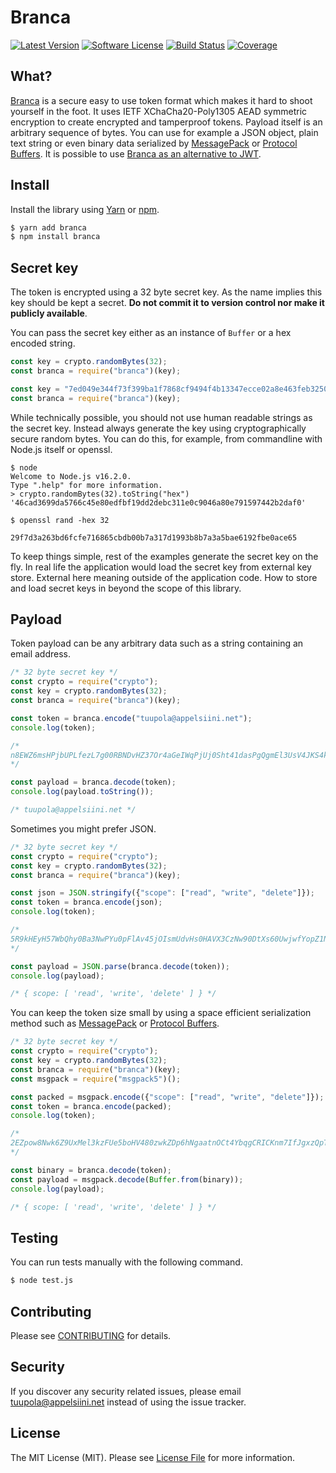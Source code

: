 #  Branca

[![Latest Version](https://img.shields.io/npm/v/branca.svg?style=flat-square)](https://www.npmjs.com/package/branca)
[![Software License](https://img.shields.io/badge/license-MIT-brightgreen.svg?style=flat-square)](LICENSE)
[![Build Status](https://img.shields.io/github/workflow/status/tuupola/branca-js/Tests/master?style=flat-square)](https://github.com/tuupola/branca-js/actions)
[![Coverage](https://img.shields.io/codecov/c/github/tuupola/branca-js.svg?style=flat-square)](https://codecov.io/github/tuupola/branca-js)

## What?

[Branca](https://github.com/tuupola/branca-spec) is a secure easy to use token format which makes it hard to shoot yourself in the foot. It uses IETF XChaCha20-Poly1305 AEAD symmetric encryption to create encrypted and tamperproof tokens. Payload itself is an arbitrary sequence of bytes. You can use for example a JSON object, plain text string or even binary data serialized by [MessagePack](http://msgpack.org/) or [Protocol Buffers](https://developers.google.com/protocol-buffers/). It is possible to use [Branca as an alternative to JWT](https://appelsiini.net/2017/branca-alternative-to-jwt/).

## Install

Install the library using [Yarn](https://yarnpkg.com/en/) or [npm](https://www.npmjs.com/).

``` bash
$ yarn add branca
$ npm install branca
```

## Secret key

The token is encrypted using a 32 byte secret key. As the name implies this key should be kept a secret. **Do not commit it to version control nor make it publicly available**.

You can pass the secret key either as an instance of `Buffer` or a hex encoded string.

```javascript
const key = crypto.randomBytes(32);
const branca = require("branca")(key);
```

```javascript
const key = "7ed049e344f73f399ba1f7868cf9494f4b13347ecce02a8e463feb32507b73a5";
const branca = require("branca")(key);
```

While technically possible, you should not use human readable strings as the secret key. Instead always generate the key using cryptographically secure random bytes. You can do this, for example, from commandline with Node.js itself or openssl.

```
$ node
Welcome to Node.js v16.2.0.
Type ".help" for more information.
> crypto.randomBytes(32).toString("hex")
'46cad3699da5766c45e80edfbf19dd2debc311e0c9046a80e791597442b2daf0'
```

```
$ openssl rand -hex 32

29f7d3a263bd6fcfe716865cbdb00b7a317d1993b8b7a3a5bae6192fbe0ace65
```

To keep things simple, rest of the examples generate the secret key on the fly. In real life the application would load the secret key from external key store. External here meaning outside of the application code. How to store and load secret keys in beyond the scope of this library.

## Payload

Token payload can be any arbitrary data such as a string containing an email
address.

```javascript
/* 32 byte secret key */
const crypto = require("crypto");
const key = crypto.randomBytes(32);
const branca = require("branca")(key);

const token = branca.encode("tuupola@appelsiini.net");
console.log(token);

/*
n8EWZ6msHPjbUPLfezL7g00RBNDvHZ37Or4aGeIWqPjUj0Sht41dasPgQgmEl3UsV4JKS4kZtEiZ6V54JYtYJRhtH8
*/

const payload = branca.decode(token);
console.log(payload.toString());

/* tuupola@appelsiini.net */
```

Sometimes you might prefer JSON.

```javascript
/* 32 byte secret key */
const crypto = require("crypto");
const key = crypto.randomBytes(32);
const branca = require("branca")(key);

const json = JSON.stringify({"scope": ["read", "write", "delete"]});
const token = branca.encode(json);
console.log(token);

/*
5R9kHEyH57WbQhy0Ba3NwPYu0pFlAv45jOIsmUdvHs0HAVX3CzNw90DtXs60UwjwfYopZ1NvO11GkEQTjumMIZYuCcawnoztFsexGlHoFKGX
*/

const payload = JSON.parse(branca.decode(token));
console.log(payload);

/* { scope: [ 'read', 'write', 'delete' ] } */
```

You can keep the token size small by using a space efficient serialization method such as [MessagePack](http://msgpack.org/) or [Protocol Buffers](https://developers.google.com/protocol-buffers/).

```javascript
/* 32 byte secret key */
const crypto = require("crypto");
const key = crypto.randomBytes(32);
const branca = require("branca")(key);
const msgpack = require("msgpack5")();

const packed = msgpack.encode({"scope": ["read", "write", "delete"]});
const token = branca.encode(packed);
console.log(token);

/*
2EZpow8Nwk6Z9UxMel3kzFUe5boHV480zwkZDp6hNgaatnOCt4YbqgCRICKnm7IfJgxzQpT9eYdrTzyb
*/

const binary = branca.decode(token);
const payload = msgpack.decode(Buffer.from(binary));
console.log(payload);

/* { scope: [ 'read', 'write', 'delete' ] } */
```

## Testing

You can run tests manually with the following command.

``` bash
$ node test.js
```

## Contributing

Please see [CONTRIBUTING](CONTRIBUTING.md) for details.

## Security

If you discover any security related issues, please email tuupola@appelsiini.net instead of using the issue tracker.

## License

The MIT License (MIT). Please see [License File](LICENSE) for more information.
